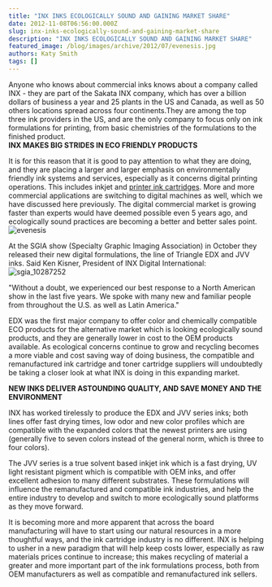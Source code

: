 ```yaml
---
title: "INX INKS ECOLOGICALLY SOUND AND GAINING MARKET SHARE"
date: 2012-11-08T06:56:00.000Z
slug: inx-inks-ecologically-sound-and-gaining-market-share
description: "INX INKS ECOLOGICALLY SOUND AND GAINING MARKET SHARE"
featured_image: /blog/images/archive/2012/07/evenesis.jpg
authors: Katy Smith
tags: []
---
```


Anyone who knows about commercial inks knows about a company called INX - they are part of the Sakata INX company, which has over a billion dollars of business a year and 25 plants in the US and Canada, as well as 50 others locations spread across four continents.They are among the top three ink providers in the US, and are the only company to focus only on ink formulations for printing, from basic chemistries of the formulations to the finished product.  
**INX MAKES BIG STRIDES IN ECO FRIENDLY PRODUCTS** 

It is for this reason that it is good to pay attention to what they are doing, and they are placing a larger and larger emphasis on environmentally friendly ink systems and services, especially as it concerns digital printing operations. This includes inkjet and [printer ink cartridges](https://www.tomatoink.com/). More and more commercial applications are switching to digital machines as well, which we have discussed here previously. The digital commercial market is growing faster than experts would have deemed possible even 5 years ago, and ecologically sound practices are becoming a better and better sales point.  
![evenesis](/blog/images/archive/2012/07/evenesis-480x280.jpg)

At the SGIA show (Specialty Graphic Imaging Association) in October they released their new digital formulations, the line of Triangle EDX and JVV inks. Said Ken Kisner, President of INX Digital International:  
![sgia_10287252](/blog/images/archive/2012/11/sgia_10287252.jpg)

"Without a doubt, we experienced our best response to a North American show in the last five years. We spoke with many new and familiar people from throughout the U.S. as well as Latin America."

EDX was the first major company to offer color and chemically compatible ECO products for the alternative market which is looking ecologically sound products, and they are generally lower in cost to the OEM products available. As ecological concerns continue to grow and recycling becomes a more viable and cost saving way of doing business, the compatible and remanufactured ink cartridge and toner cartridge suppliers will undoubtedly be taking a closer look at what INX is doing in this expanding market.

**NEW INKS DELIVER ASTOUNDING QUALITY, AND SAVE MONEY AND THE ENVIRONMENT**

INX has worked tirelessly to produce the EDX and JVV series inks; both lines offer fast drying times, low odor and new color profiles which are compatible with the expanded colors that the newest printers are using (generally five to seven colors instead of the general norm, which is three to four colors).

The JVV series is a true solvent based inkjet ink which is a fast drying, UV light resistant pigment which is compatible with OEM inks, and offer excellent adhesion to many different substrates. These formulations will influence the remanufactured and compatible ink industries, and help the entire industry to develop and switch to more ecologically sound platforms as they move forward.

It is becoming more and more apparent that across the board manufacturing will have to start using our natural resources in a more thoughtful ways, and the ink cartridge industry is no different. INX is helping to usher in a new paradigm that will help keep costs lower, especially as raw materials prices continue to increase; this makes recycling of material a greater and more important part of the ink formulations process, both from OEM manufacturers as well as compatible and remanufactured ink sellers.
